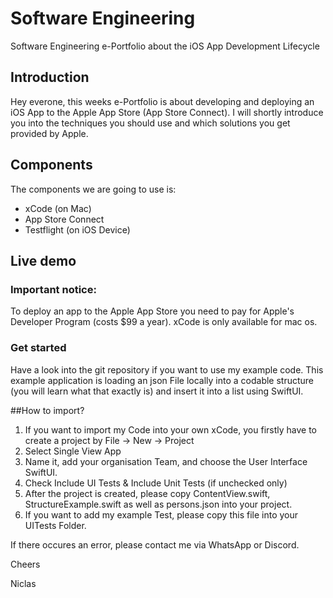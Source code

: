 # Software Engineering
Software Engineering e-Portfolio about the iOS App Development Lifecycle 

## Introduction
Hey everone, 
this weeks e-Portfolio is about developing and deploying an iOS App to the Apple App Store (App Store Connect). I will shortly introduce you into the techniques you should use and which solutions you get provided by Apple.

## Components
The components we are going to use is:

+ xCode (on Mac)
+ App Store Connect
+ Testflight (on iOS Device)


## Live demo
### Important notice:
To deploy an app to the Apple App Store you need to pay for Apple's Developer Program (costs $99 a year). xCode is only available for mac os. 

### Get started
Have a look into the git repository if you want to use my example code. 
This example application is loading an json File locally into a codable structure (you will learn what that exactly is) and insert it into a list using SwiftUI. 

##How to import?
1. If you want to import my Code into your own xCode, you firstly have to create a project by File -> New -> Project
2. Select Single View App
3. Name it, add your organisation Team, and choose the User Interface SwiftUI.
4. Check Include UI Tests & Include Unit Tests (if unchecked only)
5. After the project is created, please copy ContentView.swift, StructureExample.swift as well as persons.json into your project.
6. If you want to add my example Test, please copy this file into your UITests Folder.

If there occures an error, please contact me via WhatsApp or Discord.

Cheers

Niclas
